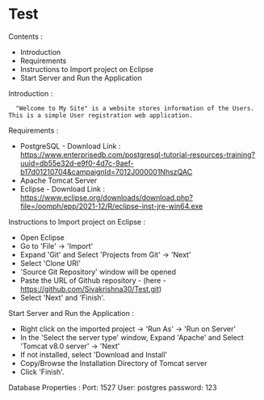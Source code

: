 # Test

Contents :

* Introduction
* Requirements
* Instructions to Import project on Eclipse
* Start Server and Run the Application

Introduction :

      "Welcome to My Site" is a website stores information of the Users. This is a simple User registration web application.
      
      
Requirements :

  * PostgreSQL - Download Link : https://www.enterprisedb.com/postgresql-tutorial-resources-training?uuid=db55e32d-e9f0-4d7c-9aef-b17d01210704&campaignId=7012J000001NhszQAC
  * Apache Tomcat Server
  * Eclipse - Download Link : https://www.eclipse.org/downloads/download.php?file=/oomph/epp/2021-12/R/eclipse-inst-jre-win64.exe
  
 
Instructions to Import project on Eclipse :

   * Open Eclipse
   * Go to 'File' -> 'Import' 
   * Expand 'Git' and Select 'Projects from Git' -> 'Next'
   * Select 'Clone URI'
   * 'Source Git Repository' window will be opened
   * Paste the URL of Github repository - (here - https://github.com/Sivakrishna30/Test.git) 
   * Select 'Next' and 'Finish'.

Start Server and Run the Application :

  * Right click on the imported project -> 'Run As' -> 'Run on Server'
  * In the 'Select the server type' window, Expand 'Apache' and Select 'Tomcat v8.0 server' -> 'Next'
  * If not installed, select 'Download and Install'
  * Copy/Browse the Installation Directory of Tomcat server 
  * Click 'Finish'.
    
    
Database Properties : Port: 1527 User: postgres password: 123

    
  
